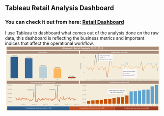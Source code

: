 ## Tableau Retail Analysis Dashboard
### You can check it out from here: [Retail Dashboard](https://public.tableau.com/app/profile/taric.ov/viz/RetailAnalysis-Walmart/RetailAnalysiswithWalmartData)

I use Tableau to dashboard what comes out of the analysis done on the raw data, this dashboard is reflecting the business metrics and important indices that affect the operational workflow. 
<br/>
![Retail Dashboard](Retail_dashboard.png)
